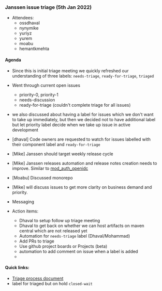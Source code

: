 ### Janssen issue triage (5th Jan 2022)
- Attendees:
	- ossdhaval
  - nynymike
  - yuriyz
  - yurem
  - moabu
  - hemantkmehta
  
#### Agenda
- Since this is initial triage meeting we quickly refreshed our understanding of three labels: `needs-triage`, `ready-for-triage`, `triaged`
- Went through current open issues
	- priority-0, priority-1
	- needs-discussion
	- ready-for-triage (couldn't complete triage for all issues)
- we also discussed about having a label for issues which we don't want to take up immediately, but then we decided not to have additional label but let priority label decide when we take up issue in active development
- [dhaval] Code owners are requested to watch for issues labelled with their component label and `ready-for-triage`
- [Mike] Janssen should target weekly release cycle
- [Mike] Janssen releases automation and release notes creation needs to improve. Similar to [mod_auth_openidc](https://github.com/zmartzone/mod_auth_openidc/releases/tag/v2.4.10)
- [Moabu] Discussed monorepo
- [Mike] will discuss issues to get more clarity on business demand and priority.


- Messaging



- Action items:
	- Dhaval to setup follow up triage meeting
	- Dhaval to get back on whether we can host artifacts on maven central which are not released yet
	- Automation for `needs-triage` label (Dhaval/Mohammad)
	- Add PRs to triage
	- Use github project boards or Projects (beta)
	- automation to add comment on issue when a label is added
	- 
 
	
#### Quick links:
- [Triage process document](https://github.com/JanssenProject/home/blob/main/triage.md)
- label for triaged but on hold `closed-wait`
